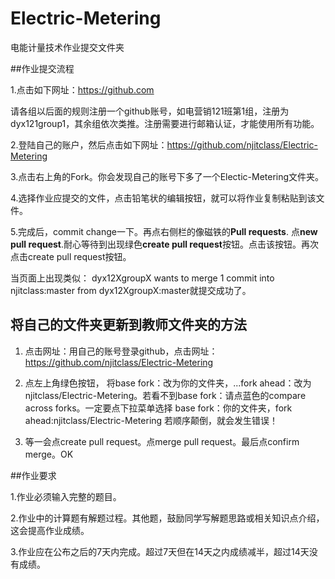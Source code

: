 # Electric-Metering

电能计量技术作业提交文件夹

##作业提交流程

1.点击如下网址：https://github.com 

请各组以后面的规则注册一个github账号，如电营销121班第1组，注册为dyx121group1，其余组依次类推。注册需要进行邮箱认证，才能使用所有功能。

2.登陆自己的账户，然后点击如下网址：https://github.com/njitclass/Electric-Metering

3.点击右上角的Fork。你会发现自己的账号下多了一个Electic-Metering文件夹。

4.选择作业应提交的文件，点击铅笔状的编辑按钮，就可以将作业复制粘贴到该文件。

5.完成后，commit change一下。再点右侧栏的像磁铁的**Pull requests**. 点**new pull request**.耐心等待到出现绿色**create pull request**按钮。点击该按钮。再次点击create pull request按钮。

当页面上出现类似：
dyx12XgroupX  wants to merge 1 commit into njitclass:master from dyx12XgroupX:master就提交成功了。

## 将自己的文件夹更新到教师文件夹的方法

1. 点击网址：用自己的账号登录github，点击网址：https://github.com/njitclass/Electric-Metering

2. 点左上角绿色按钮， 将base fork：改为你的文件夹，...fork ahead：改为njitclass/Electric-Metering。若看不到base fork：请点蓝色的compare across forks。一定要点下拉菜单选择 base fork：你的文件夹，fork ahead:njitclass/Electric-Metering 若顺序颠倒，就会发生错误！

3. 等一会点create pull request。点merge pull request。最后点confirm merge。OK

##作业要求

1.作业必须输入完整的题目。

2.作业中的计算题有解题过程。其他题，鼓励同学写解题思路或相关知识点介绍，这会提高作业成绩。

3.作业应在公布之后的7天内完成。超过7天但在14天之内成绩减半，超过14天没有成绩。
 
 
